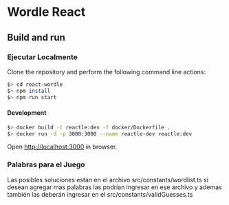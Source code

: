 # Wordle React

## Build and run

### Ejecutar Localmente

Clone the repository and perform the following command line actions:

```bash
$> cd react-wordle
$> npm install
$> npm run start
```

#### Development

```bash
$> docker build -t reactle:dev -f docker/Dockerfile .
$> docker run -d -p 3000:3000 --name reactle-dev reactle:dev
```

Open [http://localhost:3000](http://localhost:3000) in browser.

### Palabras para el Juego

Las posibles soluciones están en el archivo src/constants/wordlist.ts si desean agregar mas palabras las podrían ingresar en ese archivo y ademas también las deberán ingresar en el src/constants/validGuesses.ts
